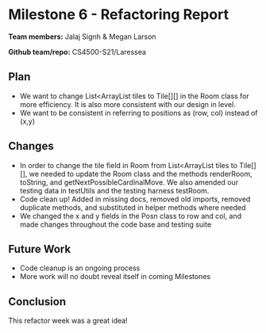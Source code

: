 # Milestone 6 - Refactoring Report

**Team members:** Jalaj Signh & Megan Larson

**Github team/repo:** CS4500-S21/Laressea

## Plan
- We want to change List<ArrayList<Tile> tiles to Tile[][] in the Room class for more efficiency. It is also more consistent with our design in level.
- We want to be consistent in referring to positions as (row, col) instead of (x,y)

## Changes

- In order to change the tile field in Room from List<ArrayList<Tile> tiles to Tile[][], we needed to update the Room class and the methods renderRoom, toString, and getNextPossibleCardinalMove. We also amended our testing data in testUtils and the testing harness testRoom.
- Code clean up! Added in missing docs, removed old imports, removed duplicate methods, and substituted in helper methods where needed
- We changed the x and y fields in the Posn class to row and col, and made changes throughout the code base and testing suite

## Future Work

- Code cleanup is an ongoing process
- More work will no doubt reveal itself in coming Milestones

## Conclusion

This refactor week was a great idea!
